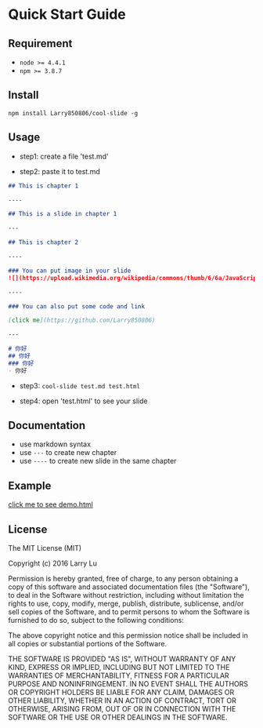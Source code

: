 # Quick Start Guide

## Requirement

- `node >= 4.4.1`
- `npm >= 3.8.7`

## Install

```
npm install Larry850806/cool-slide -g
```

## Usage

- step1: create a file 'test.md'

- step2: paste it to test.md

```markdown
## This is chapter 1

----

## This is a slide in chapter 1

---

## This is chapter 2

----

### You can put image in your slide
![](https://upload.wikimedia.org/wikipedia/commons/thumb/6/6a/JavaScript-logo.png/480px-JavaScript-logo.png)

----

### You can also put some code and link

[click me](https://github.com/Larry850806)

---

# 你好
## 你好
### 你好
- 你好

```

- step3: `cool-slide test.md test.html`

- step4: open 'test.html' to see your slide

## Documentation

- use markdown syntax
- use `---` to create new chapter
- use `----` to create new slide in the same chapter

## Example

[click me to see demo.html](https://rawgit.com/Larry850806/cool-slide/master/demo.html)

## License

The MIT License (MIT)

Copyright (c) 2016 Larry Lu

Permission is hereby granted, free of charge, to any person obtaining a copy
of this software and associated documentation files (the "Software"), to deal
in the Software without restriction, including without limitation the rights
to use, copy, modify, merge, publish, distribute, sublicense, and/or sell
copies of the Software, and to permit persons to whom the Software is
furnished to do so, subject to the following conditions:

The above copyright notice and this permission notice shall be included in all
copies or substantial portions of the Software.

THE SOFTWARE IS PROVIDED "AS IS", WITHOUT WARRANTY OF ANY KIND, EXPRESS OR
IMPLIED, INCLUDING BUT NOT LIMITED TO THE WARRANTIES OF MERCHANTABILITY,
FITNESS FOR A PARTICULAR PURPOSE AND NONINFRINGEMENT. IN NO EVENT SHALL THE
AUTHORS OR COPYRIGHT HOLDERS BE LIABLE FOR ANY CLAIM, DAMAGES OR OTHER
LIABILITY, WHETHER IN AN ACTION OF CONTRACT, TORT OR OTHERWISE, ARISING FROM,
OUT OF OR IN CONNECTION WITH THE SOFTWARE OR THE USE OR OTHER DEALINGS IN THE
SOFTWARE.
